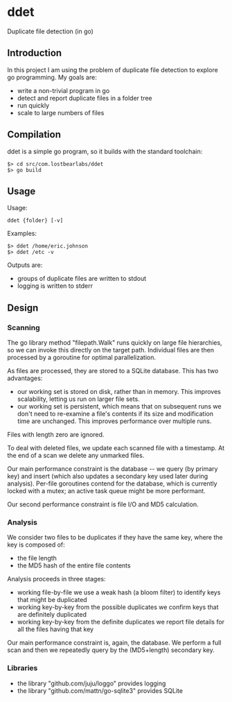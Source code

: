 # ddet
Duplicate file detection (in go)

## Introduction

In this project I am using the problem of duplicate file detection to explore go programming.  My goals are:
* write a non-trivial program in go
* detect and report duplicate files in a folder tree
* run quickly
* scale to large numbers of files


## Compilation

ddet is a simple go program, so it builds with the standard toolchain:

    $> cd src/com.lostbearlabs/ddet
    $> go build


## Usage

Usage:

    ddet {folder} [-v]

Examples:

    $> ddet /home/eric.johnson
    $> ddet /etc -v
    
Outputs are:
* groups of duplicate files are written to stdout
* logging is written to stderr


## Design


### Scanning

The go library method "filepath.Walk" runs quickly on large file hierarchies, so we can invoke this directly on the target path.  Individual files are then processed by a goroutine for optimal parallelization.

As files are processed, they are stored to a SQLite database.  This has two advantages:

* our working set is stored on disk, rather than in memory.  This improves scalability, letting us run on larger file sets.
* our working set is persistent, which means that on subsequent runs we don't need to re-examine a file's contents if its size and modification time are unchanged.  This improves performance over multiple runs.

Files with length zero are ignored.

To deal with deleted files, we update each scanned file with a timestamp.  At the end of a scan we delete any unmarked files.

Our main performance constraint is the database -- we query (by primary key) and insert (which also updates a secondary key used later during analysis).  Per-file goroutines contend for the database, which is currently locked with a mutex;  an active task queue might be more performant.

Our second performance constraint is file I/O and MD5 calculation.

### Analysis


We consider two files to be duplicates if they have the same key, where the key is composed of:
* the file length
* the MD5 hash of the entire file contents

Analysis proceeds in three stages:
* working file-by-file we use a weak hash (a bloom filter) to identify keys that might be duplicated
* working key-by-key from the possible duplicates we confirm keys that are definitely duplicated
* working key-by-key from the definite duplicates we report file details for all the files having that key

Our main performance constraint is, again, the database.  We perform a full scan and then we repeatedly query by the (MD5+length) secondary key.


### Libraries

* the library "github.com/juju/loggo" provides logging
* the library "github.com/mattn/go-sqlite3" provides SQLite

